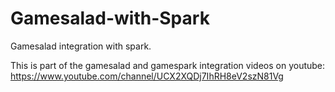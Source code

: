 # Gamesalad-with-Spark
Gamesalad integration with spark.

This is part of the gamesalad and gamespark integration videos on youtube:
https://www.youtube.com/channel/UCX2XQDj7IhRH8eV2szN81Vg

